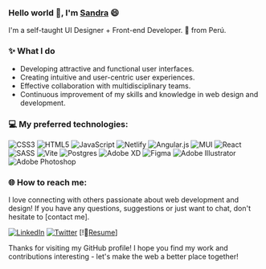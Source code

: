 ### Hello world 👋, I'm [Sandra](https://github.com/SandraLuque) 😄
<p>
I'm a self-taught UI Designer + Front-end Developer.  🚀 from Perú.

### ✨ What I do

- Developing attractive and functional user interfaces.
- Creating intuitive and user-centric user experiences.
- Effective collaboration with multidisciplinary teams.
- Continuous improvement of my skills and knowledge in web design and development.
  
### 💻 My preferred technologies:

![CSS3](https://img.shields.io/badge/css3-%231572B6.svg?style=for-the-badge&logo=css3&logoColor=white) 
![HTML5](https://img.shields.io/badge/html5-%23E34F26.svg?style=for-the-badge&logo=html5&logoColor=white) 
![JavaScript](https://img.shields.io/badge/javascript-%23323330.svg?style=for-the-badge&logo=javascript&logoColor=%23F7DF1E) 
![Netlify](https://img.shields.io/badge/netlify-%23000000.svg?style=for-the-badge&logo=netlify&logoColor=#00C7B7) 
![Angular.js](https://img.shields.io/badge/angular.js-%23E23237.svg?style=for-the-badge&logo=angularjs&logoColor=white) 
![MUI](https://img.shields.io/badge/MUI-%230081CB.svg?style=for-the-badge&logo=mui&logoColor=white) 
![React](https://img.shields.io/badge/react-%2320232a.svg?style=for-the-badge&logo=react&logoColor=%2361DAFB) 
![SASS](https://img.shields.io/badge/SASS-hotpink.svg?style=for-the-badge&logo=SASS&logoColor=white) 
![Vite](https://img.shields.io/badge/vite-%23646CFF.svg?style=for-the-badge&logo=vite&logoColor=white) 
![Postgres](https://img.shields.io/badge/postgres-%23316192.svg?style=for-the-badge&logo=postgresql&logoColor=white) 
![Adobe XD](https://img.shields.io/badge/Adobe%20XD-470137?style=for-the-badge&logo=Adobe%20XD&logoColor=#FF61F6)
![Figma](https://img.shields.io/badge/figma-%23F24E1E.svg?style=for-the-badge&logo=figma&logoColor=white) 
![Adobe Illustrator](https://img.shields.io/badge/adobe%20illustrator-%23FF9A00.svg?style=for-the-badge&logo=adobe%20illustrator&logoColor=white) 
![Adobe Photoshop](https://img.shields.io/badge/adobe%20photoshop-%2331A8FF.svg?style=for-the-badge&logo=adobe%20photoshop&logoColor=white)

### 🌐 How to reach me:

I love connecting with others passionate about web development and design! If you have any questions, suggestions or just want to chat, don't hesitate to [contact me].

[![LinkedIn](https://img.shields.io/badge/LinkedIn-%230077B5.svg?logo=linkedin&logoColor=white)](https://linkedin.com/in/https://www.linkedin.com/in/sandrachambiluque/) 
[![Twitter](https://img.shields.io/badge/Twitter-%231DA1F2.svg?logo=Twitter&logoColor=white)](https://twitter.com/https://twitter.com/sandraChamLuque)
[!📝[Resume](https://drive.google.com/file/d/1rClCQGHE4LVi5qaXd6aLNmg3QxRip9gG/view?usp=share_link)]

Thanks for visiting my GitHub profile! I hope you find my work and contributions interesting - let's make the web a better place together!
